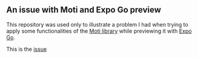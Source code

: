 ## An issue with Moti and Expo Go preview
This repository was used only to illustrate a problem I had when trying to apply some functionalities of the [Moti library](https://github.com/nandorojo/moti) while previewing it with [Expo Go](https://expo.dev/client).

This is the [issue](https://github.com/nandorojo/moti/issues/181)
